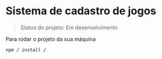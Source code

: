 <h1> Sistema de cadastro de jogos</h1>

> Status do projeto: Em desenvolvimento

Para rodar o projeto da sua máquina 
```
npm / install / 
```

